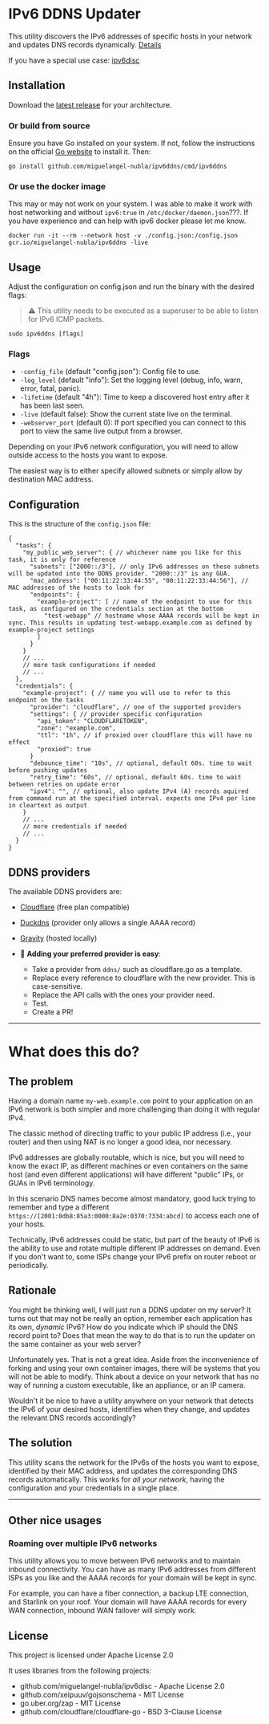 # IPv6 DDNS Updater

This utility discovers the IPv6 addresses of specific hosts in your network and updates DNS records dynamically. [Details](#what-does-this-do)

If you have a special use case: [ipv6disc](https://github.com/miguelangel-nubla/ipv6disc)

## Installation

Download the [latest release](https://github.com/miguelangel-nubla/ipv6ddns/releases/latest) for your architecture.

### Or build from source

Ensure you have Go installed on your system. If not, follow the instructions on the official [Go website](https://golang.org/doc/install) to install it. Then:
```
go install github.com/miguelangel-nubla/ipv6ddns/cmd/ipv6ddns
```

### Or use the docker image
This may or may not work on your system. I was able to make it work with host networking and without `ipv6:true` in `/etc/docker/daemon.json`???. If you have experience and can help with ipv6 docker please let me know.
```
docker run -it --rm --network host -v ./config.json:/config.json gcr.io/miguelangel-nubla/ipv6ddns -live
```

## Usage

Adjust the configuration on config.json and run the binary with the desired flags:

>:warning: This utility needs to be executed as a superuser to be able to listen for IPv6 ICMP packets.
```
sudo ipv6ddns [flags]
```

### Flags

- `-config_file` (default "config.json"): Config file to use.
- `-log_level` (default "info"): Set the logging level (debug, info, warn, error, fatal, panic).
- `-lifetime` (default "4h"): Time to keep a discovered host entry after it has been last seen.
- `-live` (default false): Show the current state live on the terminal.
- `-webserver_port` (default 0): If port specified you can connect to this port to view the same live output from a browser.

Depending on your IPv6 network configuration, you will need to allow outside access to the hosts you want to expose.

The easiest way is to either specify allowed subnets or simply allow by destination MAC address.

## Configuration

This is the structure of the `config.json` file:

```
{ 
  "tasks": {
    "my_public_web_server": { // whichever name you like for this task, it is only for reference
      "subnets": ["2000::/3"], // only IPv6 addresses on these subnets will be updated into the DDNS provider. "2000::/3" is any GUA.
      "mac_address": ["00:11:22:33:44:55", "00:11:22:33:44:56"], // MAC addresses of the hosts to look for
      "endpoints": {
        "example-project": [ // name of the endpoint to use for this task, as configured on the credentials section at the bottom
          "test-webapp" // hostname whose AAAA records will be kept in sync. This results in updating test-webapp.example.com as defined by example-project settings
        ]
      }
    }
    // ...
    // more task configurations if needed
    // ...
  },
  "credentials": {
    "example-project": { // name you will use to refer to this endpoint on the tasks
      "provider": "cloudflare", // one of the supported providers
      "settings": { // provider specific configuration
        "api_token": "CLOUDFLARETOKEN",
        "zone": "example.com",
        "ttl": "1h", // if proxied over cloudflare this will have no effect
        "proxied": true
      }
      "debounce_time": "10s", // optional, default 60s. time to wait before pushing updates
      "retry_time": "60s", // optional, default 60s. time to wait between retries on update error
      "ipv4": "", // optional, also update IPv4 (A) records aquired from command run at the specified interval. expects one IPv4 per line in cleartext as output
    }
    // ...
    // more credentials if needed
    // ...
  }
}
```

## DDNS providers

The available DDNS providers are:

- [Cloudflare](https://www.cloudflare.com/application-services/products/dns/) (free plan compatible)
- [Duckdns](https://www.duckdns.org/) (provider only allows a single AAAA record)
- [Gravity](https://github.com/BeryJu/gravity) (hosted locally)

- :rocket: **Adding your preferred provider is easy**:
  - Take a provider from `ddns/` such as cloudflare.go as a template.
  - Replace every reference to cloudflare with the new provider. This is case-sensitive.
  - Replace the API calls with the ones your provider need.
  - Test.
  - Create a PR!

---

# What does this do?

## The problem
Having a domain name `my-web.example.com` point to your application on an IPv6 network is both simpler and more challenging than doing it with regular IPv4.

The classic method of directing traffic to your public IP address (i.e., your router) and then using NAT is no longer a good idea, nor necessary.

IPv6 addresses are globally routable, which is nice, but you will need to know the exact IP, as different machines or even containers on the same host (and even different applications) will have different "public" IPs, or GUAs in IPv6 terminology.

In this scenario DNS names become almost mandatory, good luck trying to remember and type a different `https://[2001:0db8:85a3:0000:8a2e:0370:7334:abcd]` to access each one of your hosts.

Technically, IPv6 addresses could be static, but part of the beauty of IPv6 is the ability to use and rotate multiple different IP addresses on demand. Even if you don't want to, some ISPs change your IPv6 prefix on router reboot or periodically.

## Rationale
You might be thinking well, I will just run a DDNS updater on my server? It turns out that may not be really an option, remember each application has its own, *dynamic* IPv6? How do you indicate which IP should the DNS record point to? Does that mean the way to do that is to run the updater on the same container as your web server?

Unfortunately yes. That is not a great idea. Aside from the inconvenience of forking and using your own container images, there will be systems that you will not be able to modify. Think about a device on your network that has no way of running a custom executable, like an appliance, or an IP camera.

Wouldn't it be nice to have a utility anywhere on your network that detects the IPv6 of your desired hosts, identifies when they change, and updates the relevant DNS records accordingly?

## The solution
This utility scans the network for the IPv6s of the hosts you want to expose, identified by their MAC address, and updates the corresponding DNS records automatically. This works for _all your network_, having the configuration and your credentials in a single place.

---

## Other nice usages

### Roaming over multiple IPv6 networks
This utility allows you to move between IPv6 networks and to maintain inbound connectivity.
You can have as many IPv6 addresses from different ISPs as you like and the AAAA records for your domain will be kept in sync.

For example, you can have a fiber connection, a backup LTE connection, and Starlink on your roof. Your domain will have AAAA records for every WAN connection, inbound WAN failover will simply work.

## License

This project is licensed under Apache License 2.0 

It uses libraries from the following projects:
- github.com/miguelangel-nubla/ipv6disc - Apache License 2.0
- github.com/xeipuuv/gojsonschema - MIT License
- go.uber.org/zap - MIT License
- github.com/cloudflare/cloudflare-go - BSD 3-Clause License
